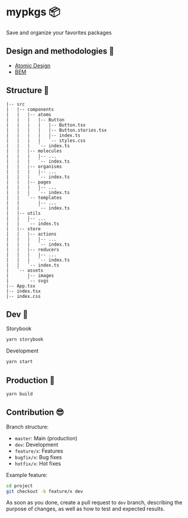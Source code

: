 # mypkgs :package:

Save and organize your favorites packages

## Design and methodologies :art:

- [Atomic Design](https://bradfrost.com/blog/post/atomic-web-design/)
- [BEM](http://getbem.com/introduction/)

## Structure :pushpin:

```
|-- src
|   |-- components
|   |   |-- atoms
|   |   |   |-- Button
|   |   |   |   |-- Button.tsx
|   |   |   |   |-- Button.stories.tsx
|   |   |   |   |-- index.ts
|   |   |   |   `-- styles.css
|   |   |   `-- index.ts
|   |   |-- molecules
|   |   |   |-- ...
|   |   |   `-- index.ts
|   |   |-- organisms
|   |   |   |-- ...
|   |   |   `-- index.ts
|   |   |-- pages
|   |   |   |-- ...
|   |   |   `-- index.ts
|   |   `-- templates
|   |       |-- ...
|   |       `-- index.ts
|   |-- utils
|   |   |-- ...
|   |   `-- index.ts
|   |-- store
|   |   |-- actions
|   |   |   |-- ...
|   |   |   `-- index.ts
|   |   |-- reducers
|   |   |   |-- ...
|   |   |   `-- index.ts
|   |   `-- index.ts
|   `-- assets
|       |-- images
|       `-- svgs
|-- App.tsx
|-- index.tsx
|-- index.css
```

## Dev :tada:

Storybook

```bash
yarn storybook
```

Development

```bash
yarn start
```

## Production :rocket:

```bash
yarn build
```

## Contribution :sunglasses:

Branch structure:

- `master`: Main (production)
- `dev`: Development
- `feature/x`: Features
- `bugfix/x`: Bug fixes
- `hotfix/x`: Hot fixes

Example feature:

```bash
cd project
git checkout -b feature/x dev
```

As soon as you done, create a pull request to `dev` branch, describing the purpose of changes, as well as how to test and expected results.
